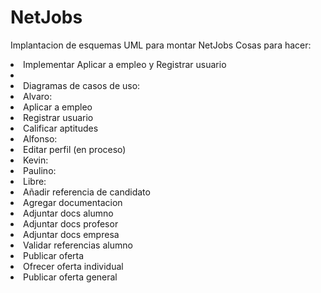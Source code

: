 # NetJobs
Implantacion de esquemas UML para montar NetJobs
Cosas para hacer:<br/>
<li>  Implementar Aplicar a empleo y Registrar usuario
<li/>
<li> Diagramas de casos de uso:</li>
    <li>   Alvaro:</li>
    <li>      Aplicar a empleo</li>
    <li>      Registrar usuario</li>
    <li>      Calificar aptitudes</li>
    <li>    Alfonso:</li>
    <li>      Editar perfil (en proceso)</li>
    <li>    Kevin:</li>
    <li>    Paulino:</li>
    <li>    Libre:</li>
    <li>      Añadir referencia de candidato</li>
    <li>      Agregar documentacion
        <li>        Adjuntar docs alumno</li>
        <li>        Adjuntar docs profesor</li>
        <li>        Adjuntar docs empresa</li>
    </li>
    <li>      Validar referencias alumno</li>
    <li>      Publicar oferta
        <li>        Ofrecer oferta individual</li>
        <li>        Publicar oferta general</li>
    </li>
</li>

